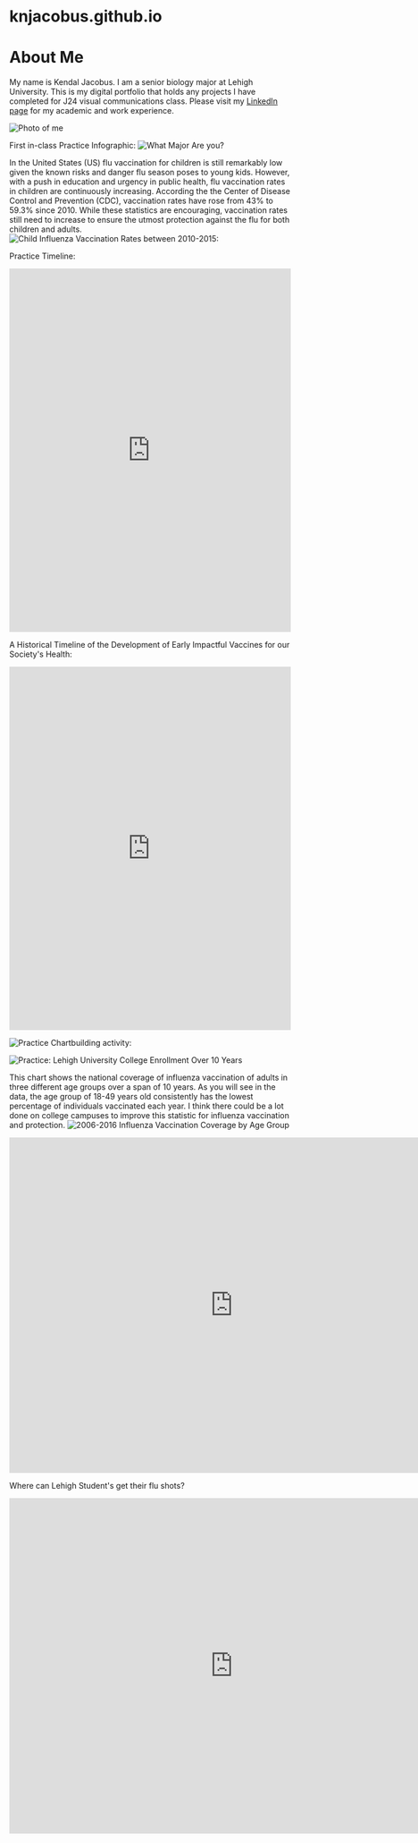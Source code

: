 # knjacobus.github.io
# About Me #

My name is Kendal Jacobus. I am a senior biology major at Lehigh University. This is my digital portfolio that holds any projects I have completed for J24 visual communications class.
Please visit my [LinkedIn page](https://www.linkedin.com/in/kendaljacobus/) for my academic and work experience. 





![Photo of me](https://github.com/knjacobus/knjacobus.github.io/blob/master/0.jpg?raw=true)


First in-class Practice Infographic: 
![What Major Are you?](https://github.com/knjacobus/knjacobus.github.io/blob/master/What%20major%20are%20you_.png?raw=true)

In the United States (US) flu vaccination for children is still remarkably low given the known risks and danger flu season poses to young kids. However, with a push in education and urgency in public health, flu vaccination rates in children are continuously increasing. According the the Center of Disease Control and Prevention (CDC), vaccination rates have rose from 43% to 59.3% since 2010. While these statistics are encouraging, vaccination rates still need to increase to ensure the utmost protection against the flu for both children and adults. 
![Child Influenza Vaccination Rates between 2010-2015:](https://github.com/knjacobus/knjacobus.github.io/blob/master/Child%20Influenza%20Vaccination%20Rates.png?raw=true)


Practice Timeline:


<iframe src='https://cdn.knightlab.com/libs/timeline3/latest/embed/index.html?source=1Y-6dPjT9deLXTXEK7vuis-fVHj6uAkJ4j0jpDsNCy5w&font=Default&lang=en&initial_zoom=2&height=650' width='100%' height='650' webkitallowfullscreen mozallowfullscreen allowfullscreen frameborder='0'></iframe>

A Historical Timeline of the Development of Early Impactful Vaccines for our Society's Health:

<iframe src='https://cdn.knightlab.com/libs/timeline3/latest/embed/index.html?source=1A-bAMyW081kJBczeujw-KJibGlpwkvaDYI21mDTRHGk&font=Default&lang=en&initial_zoom=2&height=650' width='100%' height='650' webkitallowfullscreen mozallowfullscreen allowfullscreen frameborder='0'></iframe>

![Practice Chartbuilding activity:](https://github.com/knjacobus/knjacobus.github.io/blob/master/The_Three_Most_Populous_Countries__China_India_US_chartbuilder.png?raw=true)

![Practice: Lehigh University College Enrollment Over 10 Years](https://github.com/knjacobus/knjacobus.github.io/blob/master/Lehigh_University's_College_Enrollment_over_10_years__Arts_&_Sciences_Business_&_Economics_Engineering_&_Applied_Sciences_chartbuilder.png?raw=true)

This chart shows the national coverage of influenza vaccination of adults in three different age groups over a span of 10 years. As you will see in the data, the age group of 18-49 years old consistently has the lowest percentage of individuals vaccinated each year. I think there could be a lot done on college campuses to improve this statistic for influenza vaccination and protection. 
![2006-2016 Influenza Vaccination Coverage by Age Group](https://github.com/knjacobus/knjacobus.github.io/blob/master/2006-2016_Influenza_Vaccine_Coverage_by_Age_Group_65_years_old_and_older_18-49_years_old_50-64_years_old_chartbuilder%20(1).png?raw=true)

<iframe width="800" height="600" scrolling="no" frameborder="no" src="https://fusiontables.google.com/embedviz?q=select+col0+from+1HgcoQrxZR0BcB-cz4A56f3dQ7eh6-yI_5zz49M7l&amp;viz=MAP&amp;h=false&amp;lat=40.6136600167467&amp;lng=-75.37048535288693&amp;t=1&amp;z=14&amp;l=col0&amp;y=2&amp;tmplt=2&amp;hml=ONE_COL_LAT_LNG"></iframe>

Where can Lehigh Student's get their flu shots?
<iframe width="800" height="600" scrolling="no" frameborder="no" src="https://fusiontables.google.com/embedviz?q=select+col0+from+18nIsQ4BonmiYduMNWCs8jK7f2Iz3Aut7qDXeu6PH&amp;viz=MAP&amp;h=false&amp;lat=40.61258887680269&amp;lng=-75.46196136589356&amp;t=1&amp;z=12&amp;l=col0&amp;y=2&amp;tmplt=2&amp;hml=ONE_COL_LAT_LNG"></iframe>



